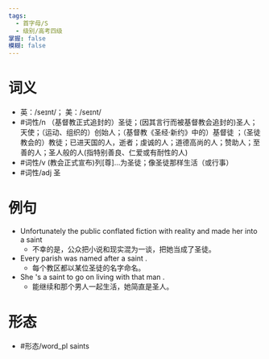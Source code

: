 ```yaml
---
tags:
  - 首字母/S
  - 级别/高考四级
掌握: false
模糊: false
---
```

# 词义
- 英：/seɪnt/； 美：/seɪnt/
- #词性/n  （基督教正式追封的）圣徒；(因其言行而被基督教会追封的)圣人；天使；（运动、组织的）创始人；（基督教《圣经·新约》中的）基督徒 ；（圣徒教会的）教徒；已进天国的人，逝者；虔诚的人；道德高尚的人；赞助人；至善的人；圣人般的人(指特别善良、仁爱或有耐性的人)
- #词性/v  (教会正式宣布)列[尊]…为圣徒；像圣徒那样生活（或行事）
- #词性/adj  圣
# 例句
- Unfortunately the public conflated fiction with reality and made her into a saint
	- 不幸的是，公众把小说和现实混为一谈，把她当成了圣徒。
- Every parish was named after a saint .
	- 每个教区都以某位圣徒的名字命名。
- She 's a saint to go on living with that man .
	- 能继续和那个男人一起生活，她简直是圣人。
# 形态
- #形态/word_pl saints
